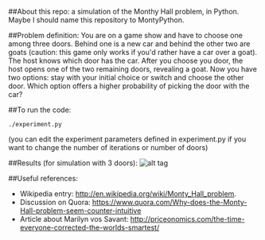 ##About this repo:
a simulation of the Monthy Hall problem, in Python. Maybe I should name this repository to MontyPython. 

##Problem definition:
You are on a game show and have to choose one among three doors. Behind one is a new car and behind the other two are goats (caution: this game only works if you'd rather have a car over a goat). The host knows which door has the car. After you choose you door, the host opens one of the two remaining doors, revealing a goat. Now you have two options: stay with your initial choice or switch and choose the other door. Which option offers a higher probability of picking the door with the car? 

##To run the code:
```
./experiment.py
```
(you can edit the experiment parameters defined in experiment.py if you want to change the number of iterations or number of doors)

##Results (for simulation with 3 doors):
![alt tag](https://github.com/nihit/MontyHall/blob/master/results/plot.png)

##Useful references: 
* Wikipedia entry: http://en.wikipedia.org/wiki/Monty_Hall_problem.
* Discussion on Quora: https://www.quora.com/Why-does-the-Monty-Hall-problem-seem-counter-intuitive
* Article about Marilyn vos Savant: http://priceonomics.com/the-time-everyone-corrected-the-worlds-smartest/

